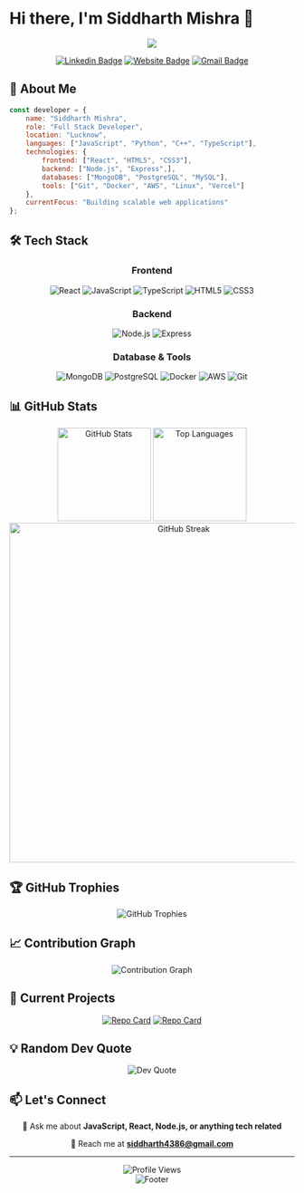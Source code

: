 # Hi there, I'm Siddharth Mishra 👋

<div align="center">
  <img src="https://readme-typing-svg.herokuapp.com/?lines=Full-stack+Developer;Competitive Programmer;Always+learning+new+things&font=Fira%20Code&center=true&width=440&height=45&color=f75c7e&vCenter=true&size=22">
</div>

<div align="center">
  
[![Linkedin Badge](https://img.shields.io/badge/-LinkedIn-0e76a8?style=flat-square&logo=Linkedin&logoColor=white)](https://www.linkedin.com/in/siddharthm7/)
[![Website Badge](https://img.shields.io/badge/Website-3b5998?style=flat-square&logo=google-chrome&logoColor=white)](https://siddharth-mishra.vercel.app/)
[![Gmail Badge](https://img.shields.io/badge/Gmail-D14836?style=flat-square&logo=gmail&logoColor=white)](mailto:siddharth4386@gmail.com)


</div>

## 🚀 About Me

```javascript
const developer = {
    name: "Siddharth Mishra",
    role: "Full Stack Developer",
    location: "Lucknow",
    languages: ["JavaScript", "Python", "C++", "TypeScript"],
    technologies: {
        frontend: ["React", "HTML5", "CSS3"],
        backend: ["Node.js", "Express",],
        databases: ["MongoDB", "PostgreSQL", "MySQL"],
        tools: ["Git", "Docker", "AWS", "Linux", "Vercel"]
    },
    currentFocus: "Building scalable web applications"
};
```

## 🛠️ Tech Stack

<div align="center">

### Frontend
![React](https://img.shields.io/badge/-React-61DAFB?style=for-the-badge&logo=react&logoColor=black)
![JavaScript](https://img.shields.io/badge/-JavaScript-F7DF1E?style=for-the-badge&logo=javascript&logoColor=black)
![TypeScript](https://img.shields.io/badge/-TypeScript-3178C6?style=for-the-badge&logo=typescript&logoColor=white)
![HTML5](https://img.shields.io/badge/-HTML5-E34F26?style=for-the-badge&logo=html5&logoColor=white)
![CSS3](https://img.shields.io/badge/-CSS3-1572B6?style=for-the-badge&logo=css3&logoColor=white)

### Backend
![Node.js](https://img.shields.io/badge/-Node.js-339933?style=for-the-badge&logo=node.js&logoColor=white)
![Express](https://img.shields.io/badge/-Express-000000?style=for-the-badge&logo=express&logoColor=white)

### Database & Tools
![MongoDB](https://img.shields.io/badge/-MongoDB-47A248?style=for-the-badge&logo=mongodb&logoColor=white)
![PostgreSQL](https://img.shields.io/badge/-PostgreSQL-336791?style=for-the-badge&logo=postgresql&logoColor=white)
![Docker](https://img.shields.io/badge/-Docker-2496ED?style=for-the-badge&logo=docker&logoColor=white)
![AWS](https://img.shields.io/badge/-AWS-232F3E?style=for-the-badge&logo=amazon-aws&logoColor=white)
![Git](https://img.shields.io/badge/-Git-F05032?style=for-the-badge&logo=git&logoColor=white)

</div>

## 📊 GitHub Stats

<div align="center">
  <img src="https://github-readme-stats.vercel.app/api?username=siddharth-m7&show_icons=true&theme=radical&hide_border=true&count_private=true" alt="GitHub Stats" height="165">
  <img src="https://github-readme-stats.vercel.app/api/top-langs/?username=siddharth-m7&layout=compact&theme=radical&hide_border=true" alt="Top Languages" height="165">
</div>

<div align="center">
  <img src="https://github-readme-streak-stats.herokuapp.com/?user=siddharth-m7&theme=radical&hide_border=true" alt="GitHub Streak" width="600">
</div>

## 🏆 GitHub Trophies

<div align="center">
  <img src="https://github-profile-trophy.vercel.app/?username=siddharth-m7&theme=radical&no-frame=true&no-bg=false&margin-w=4" alt="GitHub Trophies">
</div>

## 📈 Contribution Graph

<div align="center">
  <img src="https://github-readme-activity-graph.vercel.app/graph?username=siddharth-m7&bg_color=0d1117&color=5bcdec&line=5bcdec&point=ffffff&area=true&hide_border=true" alt="Contribution Graph">
</div>

## 🎯 Current Projects

<div align="center">

[![Repo Card](https://github-readme-stats.vercel.app/api/pin/?username=siddharth-m7&repo=Cloud-Code-Editor&theme=radical&hide_border=true)](https://github.com/siddharth-m7/Cloud-Code-Editor)
[![Repo Card](https://github-readme-stats.vercel.app/api/pin/?username=siddharth-m7&repo=PixelNest&theme=radical&hide_border=true)](https://github.com/siddharth-m7/PixelNest)

</div>

## 💡 Random Dev Quote

<div align="center">
  <img src="https://quotes-github-readme.vercel.app/api?type=horizontal&theme=radical" alt="Dev Quote">
</div>

## 📫 Let's Connect

<div align="center">
  
💬 Ask me about **JavaScript, React, Node.js, or anything tech related**

📧 Reach me at **siddharth4386@gmail.com**

</div>

---

<div align="center">
  <img src="https://komarev.com/ghpvc/?username=siddharth-m7&color=blueviolet&style=flat-square&label=Profile+Views" alt="Profile Views">
</div>

<div align="center">
  <img src="https://capsule-render.vercel.app/api?type=waving&color=gradient&height=100&section=footer" alt="Footer">
</div>
